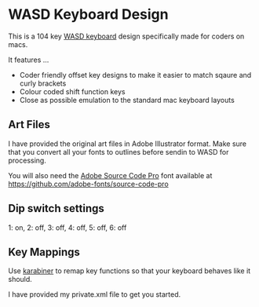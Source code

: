 # WASD Keyboard Design

This is a 104 key [WASD keyboard](http://wasdkeyboards.com/) design specifically made for coders on macs.

It features ...

- Coder friendly offset key designs to make it easier to match sqaure and curly brackets
- Colour coded shift function keys
- Close as possible emulation to the standard mac keyboard layouts


## Art Files

I have provided the original art files in Adobe Illustrator format. Make sure that you convert all your fonts to outlines before sendin to WASD for processing.

You will also need the [Adobe Source Code Pro](https://github.com/adobe-fonts/source-code-pro) font available at https://github.com/adobe-fonts/source-code-pro

## Dip switch settings

1: on, 2: off, 3: off, 4: off, 5: off, 6: off

## Key Mappings

Use [karabiner](https://pqrs.org/osx/karabiner/) to remap key functions so that your keyboard behaves like it should.

I have provided my private.xml file to get you started.


